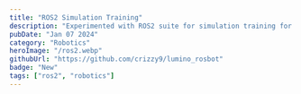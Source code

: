 ```yaml
---
title: "ROS2 Simulation Training"
description: "Experimented with ROS2 suite for simulation training for ARM based robots"
pubDate: "Jan 07 2024"
category: "Robotics"
heroImage: "/ros2.webp"
githubUrl: "https://github.com/crizzy9/lumino_rosbot"
badge: "New"
tags: ["ros2", "robotics"]
---
```

